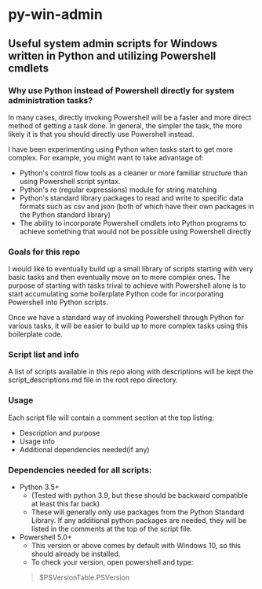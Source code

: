 # py-win-admin

## Useful system admin scripts for Windows written in Python and utilizing Powershell cmdlets

### Why use Python instead of Powershell directly for system administration tasks?

In many cases, directly invoking Powershell will be a faster and more direct method of getting a task done.  In general, the simpler the task, the more likely it is that you should directly use Powershell instead.

I have been experimenting using Python when tasks start to get more complex.  For example, you might want to take advantage of:

- Python's control flow tools as a cleaner or more familiar structure than using Powershell script syntax.
- Python's re (regular expressions) module for string matching
- Python's standard library packages to read and write to specific data formats such as csv and json (both of which have their own packages in the Python standard library)
- The ability to incorporate Powershell cmdlets into Python programs to achieve something that would not be possible using Powershell directly  

### Goals for this repo

I would like to eventually build up a small library of scripts starting with very basic tasks and then eventually move on to more complex ones.  The purpose of starting with tasks trival to achieve with Powershell alone is to start accumulating some boilerplate Python code for incorporating Powershell into Python scripts.  

Once we have a standard way of invoking Powershell through Python for various tasks, it will be easier to build up to more complex tasks using this boilerplate code. 

### Script list and info

A list of scripts available in this repo along with descriptions will be kept the script_descriptions.md file in the root repo directory.

### Usage

Each script file will contain a comment section at the top listing:
- Description and purpose
- Usage info
- Additional dependencies needed(if any)



### Dependencies needed for all scripts:

- Python 3.5+ 
    - (Tested with python 3.9, but these should be backward compatible at least this far back)
    - These will generally only use packages from the Python Standard Library.  If any additional python packages are needed, they will be listed in the comments at the top of the script file.
- Powershell 5.0+
    - This version or above comes by default with Windows 10, so this should already be installed.
    - To check your version, open powershell and type:
    > $PSVersionTable.PSVersion
    

    

